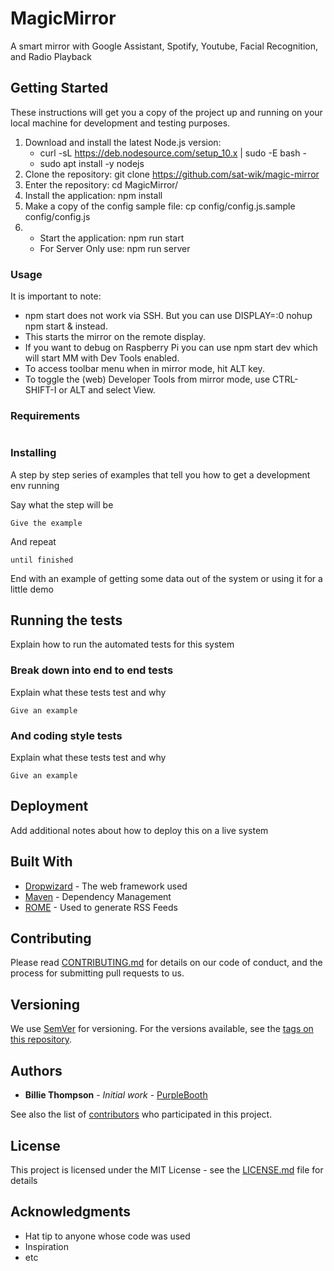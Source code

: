 # MagicMirror

A smart mirror with Google Assistant, Spotify, Youtube, Facial Recognition, and Radio Playback

## Getting Started

These instructions will get you a copy of the project up and running on your local machine for development and testing purposes.
1. Download and install the latest Node.js version:
    * curl -sL https://deb.nodesource.com/setup_10.x | sudo -E bash -
    * sudo apt install -y nodejs
2. Clone the repository: git clone https://github.com/sat-wik/magic-mirror
3. Enter the repository: cd MagicMirror/
4. Install the application: npm install
5. Make a copy of the config sample file: cp config/config.js.sample config/config.js
6. * Start the application: npm run start
   * For Server Only use: npm run server

### Usage

It is important to note:
* npm start does not work via SSH. But you can use DISPLAY=:0 nohup npm start & instead.
* This starts the mirror on the remote display.
* If you want to debug on Raspberry Pi you can use npm start dev which will start MM with Dev Tools enabled.
* To access toolbar menu when in mirror mode, hit ALT key.
* To toggle the (web) Developer Tools from mirror mode, use CTRL-SHIFT-I or ALT and select View.

### Requirements

```

```

### Installing

A step by step series of examples that tell you how to get a development env running

Say what the step will be

```
Give the example
```

And repeat

```
until finished
```

End with an example of getting some data out of the system or using it for a little demo

## Running the tests

Explain how to run the automated tests for this system

### Break down into end to end tests

Explain what these tests test and why

```
Give an example
```

### And coding style tests

Explain what these tests test and why

```
Give an example
```

## Deployment

Add additional notes about how to deploy this on a live system

## Built With

* [Dropwizard](http://www.dropwizard.io/1.0.2/docs/) - The web framework used
* [Maven](https://maven.apache.org/) - Dependency Management
* [ROME](https://rometools.github.io/rome/) - Used to generate RSS Feeds

## Contributing

Please read [CONTRIBUTING.md](https://gist.github.com/PurpleBooth/b24679402957c63ec426) for details on our code of conduct, and the process for submitting pull requests to us.

## Versioning

We use [SemVer](http://semver.org/) for versioning. For the versions available, see the [tags on this repository](https://github.com/your/project/tags). 

## Authors

* **Billie Thompson** - *Initial work* - [PurpleBooth](https://github.com/PurpleBooth)

See also the list of [contributors](https://github.com/your/project/contributors) who participated in this project.

## License

This project is licensed under the MIT License - see the [LICENSE.md](LICENSE.md) file for details

## Acknowledgments

* Hat tip to anyone whose code was used
* Inspiration
* etc

